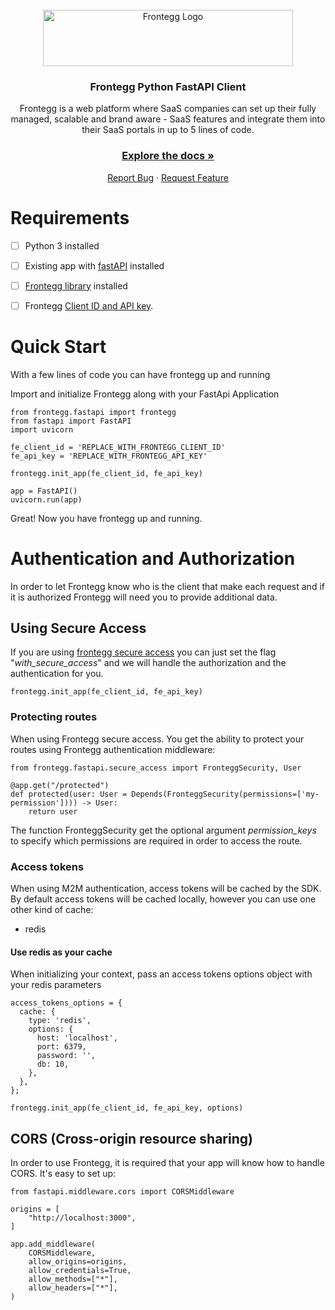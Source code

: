<br />
<div align="center">
<img src="https://fronteggstuff.blob.core.windows.net/frongegg-logos/logo-transparent.png" alt="Frontegg Logo" width="400" height="90">

<h3 align="center">Frontegg Python FastAPI Client</h3>

  <p align="center">
    Frontegg is a web platform where SaaS companies can set up their fully managed, scalable and brand aware - SaaS features and integrate them into their SaaS portals in up to 5 lines of code.
    <br />
    <h3><a href="https://docs.frontegg.com/docs/using-frontegg-sdk"><strong>Explore the docs »</strong></a></h3>
    <a href="https://github.com/frontegg/python-sdk/issues">Report Bug</a>
    ·
    <a href="https://github.com/frontegg/python-sdk/issues">Request Feature</a>
  </p>
</div>
  
# Requirements  

 - [ ] Python 3 installed
 - [ ] Existing app with [fastAPI](https://fastapi.tiangolo.com/) installed
 - [ ] [Frontegg library](https://pypi.org/project/frontegg/) installed
 - [ ] Frontegg [Client ID and API key](https://portal.frontegg.com/administration).


# Quick Start

With a few lines of code you can have frontegg up and running

Import and initialize Frontegg along with your FastApi Application

    from frontegg.fastapi import frontegg
    from fastapi import FastAPI
    import uvicorn

    fe_client_id = 'REPLACE_WITH_FRONTEGG_CLIENT_ID'
    fe_api_key = 'REPLACE_WITH_FRONTEGG_API_KEY'
    
    frontegg.init_app(fe_client_id, fe_api_key)

    app = FastAPI()
	uvicorn.run(app)

Great! Now you have frontegg up and running. 

# Authentication and Authorization
In order to let Frontegg know who is the client that make each request and if it is authorized Frontegg will need you to provide additional data.

## Using Secure Access
If you are using [frontegg secure access](https://frontegg.com/secure-access-experience) you can just set the flag "*with_secure_access*" and we will handle the authorization and the authentication for you.

    frontegg.init_app(fe_client_id, fe_api_key)

### Protecting routes
When using Frontegg secure access. You get the ability to protect your routes using Frontegg authentication middleware:

    from frontegg.fastapi.secure_access import FronteggSecurity, User
    
    @app.get("/protected")  
	def protected(user: User = Depends(FronteggSecurity(permissions=['my-permission']))) -> User:  
	    return user

The function FronteggSecurity get the optional argument *permission_keys* to specify which permissions are required in order to access the route.

### Access tokens

When using M2M authentication, access tokens will be cached by the SDK.
By default access tokens will be cached locally, however you can use one other kind of cache:

- redis

#### Use redis as your cache
When initializing your context, pass an access tokens options object with your redis parameters

    access_tokens_options = {
      cache: {
        type: 'redis',
        options: {
          host: 'localhost',
          port: 6379,
          password: '',
          db: 10,
        },
      },
    };
    
    frontegg.init_app(fe_client_id, fe_api_key, options)


## CORS (Cross-origin resource sharing)
In order to use Frontegg, it is required that your app will know how to handle CORS.
It's easy to set up:

    from fastapi.middleware.cors import CORSMiddleware
    
    origins = [
        "http://localhost:3000",
    ]
    
    app.add_middleware(
        CORSMiddleware,
        allow_origins=origins,
        allow_credentials=True,
        allow_methods=["*"],
        allow_headers=["*"],
    )
